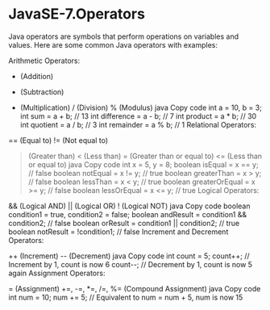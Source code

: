 # JavaSE-7.Operators

Java operators are symbols that perform operations on variables and values. Here are some common Java operators with examples:

Arithmetic Operators:

+ (Addition)
- (Subtraction)
* (Multiplication)
/ (Division)
% (Modulus)
java
Copy code
int a = 10, b = 3;
int sum = a + b;      // 13
int difference = a - b; // 7
int product = a * b;   // 30
int quotient = a / b;  // 3
int remainder = a % b; // 1
Relational Operators:

== (Equal to)
!= (Not equal to)
> (Greater than)
< (Less than)
>= (Greater than or equal to)
<= (Less than or equal to)
java
Copy code
int x = 5, y = 8;
boolean isEqual = x == y;       // false
boolean notEqual = x != y;      // true
boolean greaterThan = x > y;    // false
boolean lessThan = x < y;       // true
boolean greaterOrEqual = x >= y; // false
boolean lessOrEqual = x <= y;    // true
Logical Operators:

&& (Logical AND)
|| (Logical OR)
! (Logical NOT)
java
Copy code
boolean condition1 = true, condition2 = false;
boolean andResult = condition1 && condition2; // false
boolean orResult = condition1 || condition2;  // true
boolean notResult = !condition1;               // false
Increment and Decrement Operators:

++ (Increment)
-- (Decrement)
java
Copy code
int count = 5;
count++; // Increment by 1, count is now 6
count--; // Decrement by 1, count is now 5 again
Assignment Operators:

= (Assignment)
+=, -=, *=, /=, %= (Compound Assignment)
java
Copy code
int num = 10;
num += 5; // Equivalent to num = num + 5, num is now 15


